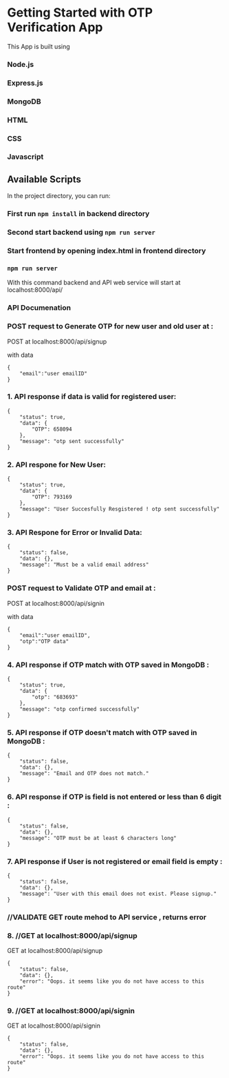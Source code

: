# Getting Started with OTP Verification App

This App is built using
### Node.js
### Express.js
### MongoDB
### HTML
### CSS
### Javascript

## Available Scripts

In the project directory, you can run:

### First run `npm install` in backend directory

### Second start backend using `npm run server`

### Start frontend by opening index.html in frontend directory

### `npm run server`
With this command backend and API web service will start at localhost:8000/api/

### API Documenation ###

### POST request to Generate OTP for new user and old user at :

POST at localhost:8000/api/signup

with data
```
{
    "email":"user emailID"
}
```
### 1. API response if data is valid for registered user:
```
{
    "status": true,
    "data": {
        "OTP": 658094
    },
    "message": "otp sent successfully"
}
```
### 2. API respone for New User:
```
{
    "status": true,
    "data": {
        "OTP": 793169
    },
    "message": "User Succesfully Resgistered ! otp sent successfully"
}
```
### 3. API Respone for Error or Invalid Data:
```
{
    "status": false,
    "data": {},
    "message": "Must be a valid email address"
}
```

### POST request to Validate OTP and email at :

POST at localhost:8000/api/signin

with data
```
{
    "email":"user emailID",
    "otp":"OTP data"
}
```
### 4. API response if OTP match with OTP saved in MongoDB  :
```
{
    "status": true,
    "data": {
        "otp": "683693"
    },
    "message": "otp confirmed successfully"
}
```
### 5. API response if OTP doesn't match with OTP saved in MongoDB  :
```
{
    "status": false,
    "data": {},
    "message": "Email and OTP does not match."
}
```

### 6. API response if OTP is field is not entered or less than 6 digit  :
```
{
    "status": false,
    "data": {},
    "message": "OTP must be at least 6 characters long"
}
```
### 7. API response if User is not registered or email field is empty :
```
{
    "status": false,
    "data": {},
    "message": "User with this email does not exist. Please signup."
}
```
### //VALIDATE GET route mehod to API service , returns error

### 8. //GET at localhost:8000/api/signup

GET at localhost:8000/api/signup
```
{
    "status": false,
    "data": {},
    "error": "Oops. it seems like you do not have access to this route"
}
```
### 9. //GET at localhost:8000/api/signin

GET at localhost:8000/api/signin
```
{
    "status": false,
    "data": {},
    "error": "Oops. it seems like you do not have access to this route"
}
```

